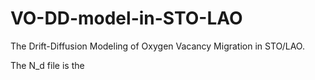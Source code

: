 # VO-DD-model-in-STO-LAO
The Drift-Diffusion Modeling of Oxygen Vacancy Migration in STO/LAO. 

The N_d file is the 
